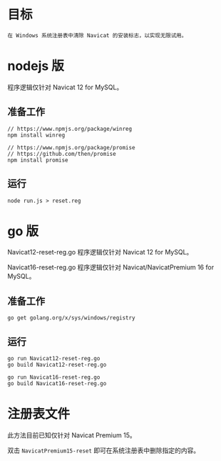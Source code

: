 # 目标

	在 Windows 系统注册表中清除 Navicat 的安装标志，以实现无限试用。

# nodejs 版

程序逻辑仅针对 Navicat 12 for MySQL。

## 准备工作

	// https://www.npmjs.org/package/winreg
	npm install winreg

	// https://www.npmjs.org/package/promise
	// https://github.com/then/promise
	npm install promise

## 运行

	node run.js > reset.reg

# go 版

Navicat12-reset-reg.go 程序逻辑仅针对 Navicat 12 for MySQL。

Navicat16-reset-reg.go 程序逻辑仅针对 Navicat/NavicatPremium 16 for MySQL。

## 准备工作

	go get golang.org/x/sys/windows/registry

## 运行

	go run Navicat12-reset-reg.go
	go build Navicat12-reset-reg.go

	go run Navicat16-reset-reg.go
	go build Navicat16-reset-reg.go

# 注册表文件

此方法目前已知仅针对 Navicat Premium 15。

双击 `NavicatPremium15-reset` 即可在系统注册表中删除指定的内容。
